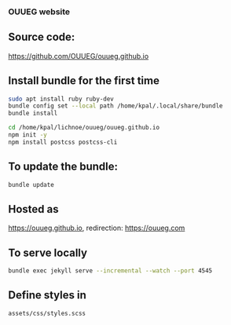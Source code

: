 ### OUUEG website
## Source code:
https://github.com/OUUEG/ouueg.github.io

## Install bundle for the first time
```bash
sudo apt install ruby ruby-dev
bundle config set --local path /home/kpal/.local/share/bundle
bundle install

cd /home/kpal/lichnoe/ouueg/ouueg.github.io
npm init -y
npm install postcss postcss-cli
```

## To update the bundle:
```bash
bundle update
```

## Hosted as
https://ouueg.github.io, redirection: https://ouueg.com

## To serve locally
```bash
bundle exec jekyll serve --incremental --watch --port 4545
```

## Define styles in
```
assets/css/styles.scss
```
